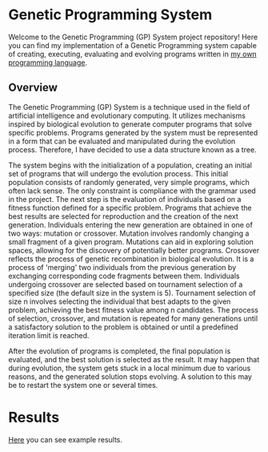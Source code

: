 # Genetic Programming System

Welcome to the Genetic Programming (GP) System project repository! Here you can find my implementation of a Genetic Programming system capable of creating, executing, evaluating and evolving programs written in [my own programming language](https://github.com/maciad/maciekGP/blob/master/grammar/maciekGP.g4).

## Overview

The Genetic Programming (GP) System is a technique used in the field of artificial intelligence and evolutionary computing. It utilizes mechanisms inspired by biological evolution to generate computer programs that solve specific problems. Programs generated by the system must be represented in a form that can be evaluated and manipulated during the evolution process. Therefore, I have decided to use a data structure known as a tree. 

The system begins with the initialization of a population, creating an initial set of programs that will undergo the evolution process. This initial population consists of randomly generated, very simple programs, which often lack sense. The only constraint is compliance with the grammar used in the project. The next step is the evaluation of individuals based on a fitness function defined for a specific problem. Programs that achieve the best results are selected for reproduction and the creation of the next generation. Individuals entering the new generation are obtained in one of two ways: mutation or crossover. Mutation involves randomly changing a small fragment of a given program. Mutations can aid in exploring solution spaces, allowing for the discovery of potentially better programs. Crossover reflects the process of genetic recombination in biological evolution. It is a process of 'merging' two individuals from the previous generation by exchanging corresponding code fragments between them. Individuals undergoing crossover are selected based on tournament selection of a specified size (the default size in the system is 5). Tournament selection of size n involves selecting the individual that best adapts to the given problem, achieving the best fitness value among n candidates. The process of selection, crossover, and mutation is repeated for many generations until a satisfactory solution to the problem is obtained or until a predefined iteration limit is reached.

After the evolution of programs is completed, the final population is evaluated, and the best solution is selected as the result. It may happen that during evolution, the system gets stuck in a local minimum due to various reasons, and the generated solution stops evolving. A solution to this may be to restart the system one or several times.

# Results
[Here](https://github.com/maciad/maciekGP/files/14858485/Projekt.systemu.GP.1.pdf) you can see example results.
